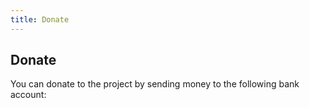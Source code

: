 ```yaml
---
title: Donate
---
```


## Donate

You can donate to the project by sending money to the following bank account:


